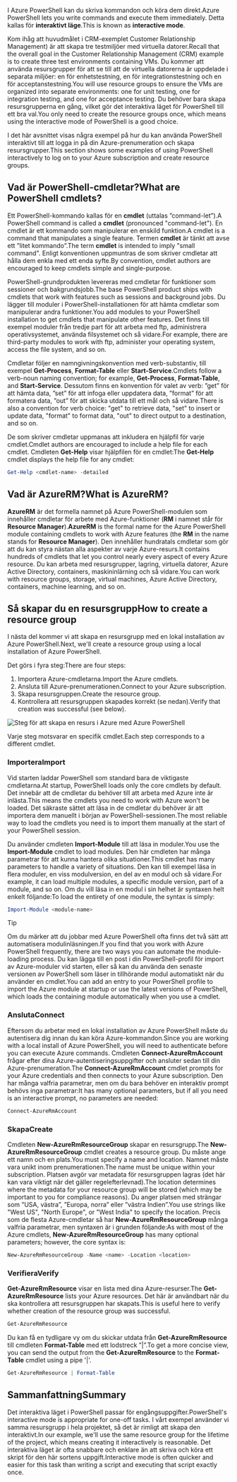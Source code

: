 <span data-ttu-id="41246-101">I Azure PowerShell kan du skriva kommandon och köra dem direkt.</span><span class="sxs-lookup"><span data-stu-id="41246-101">Azure PowerShell lets you write commands and execute them immediately.</span></span> <span data-ttu-id="41246-102">Detta kallas för **interaktivt läge**.</span><span class="sxs-lookup"><span data-stu-id="41246-102">This is known as **interactive mode**.</span></span>

<span data-ttu-id="41246-103">Kom ihåg att huvudmålet i CRM-exemplet Customer Relationship Management) är att skapa tre testmiljöer med virtuella datorer.</span><span class="sxs-lookup"><span data-stu-id="41246-103">Recall that the overall goal in the Customer Relationship Management (CRM) example is to create three test environments containing VMs.</span></span> <span data-ttu-id="41246-104">Du kommer att använda resursgrupper för att se till att de virtuella datorerna är uppdelade i separata miljöer: en för enhetstestning, en för integrationstestning och en för acceptanstestning.</span><span class="sxs-lookup"><span data-stu-id="41246-104">You will use resource groups to ensure the VMs are organized into separate environments: one for unit testing, one for integration testing, and one for acceptance testing.</span></span> <span data-ttu-id="41246-105">Du behöver bara skapa resursgrupperna en gång, vilket gör det interaktiva läget för PowerShell till ett bra val.</span><span class="sxs-lookup"><span data-stu-id="41246-105">You only need to create the resource groups once, which means using the interactive mode of PowerShell is a good choice.</span></span>

<span data-ttu-id="41246-106">I det här avsnittet visas några exempel på hur du kan använda PowerShell interaktivt till att logga in på din Azure-prenumeration och skapa resursgrupper.</span><span class="sxs-lookup"><span data-stu-id="41246-106">This section shows some examples of using PowerShell interactively to log on to your Azure subscription and create resource groups.</span></span>

## <a name="what-are-powershell-cmdlets"></a><span data-ttu-id="41246-107">Vad är PowerShell-cmdletar?</span><span class="sxs-lookup"><span data-stu-id="41246-107">What are PowerShell cmdlets?</span></span>
<span data-ttu-id="41246-108">Ett PowerShell-kommando kallas för en **cmdlet** (uttalas ”command-let”).</span><span class="sxs-lookup"><span data-stu-id="41246-108">A PowerShell command is called a **cmdlet** (pronounced "command-let").</span></span> <span data-ttu-id="41246-109">En cmdlet är ett kommando som manipulerar en enskild funktion.</span><span class="sxs-lookup"><span data-stu-id="41246-109">A cmdlet is a command that manipulates a single feature.</span></span> <span data-ttu-id="41246-110">Termen **cmdlet** är tänkt att avse ett ”litet kommando”.</span><span class="sxs-lookup"><span data-stu-id="41246-110">The term **cmdlet** is intended to imply "small command".</span></span> <span data-ttu-id="41246-111">Enligt konventionen uppmuntras de som skriver cmdletar att hålla dem enkla med ett enda syfte.</span><span class="sxs-lookup"><span data-stu-id="41246-111">By convention, cmdlet authors are encouraged to keep cmdlets simple and single-purpose.</span></span>

<span data-ttu-id="41246-112">PowerShell-grundprodukten levereras med cmdletar för funktioner som sessioner och bakgrundsjobb.</span><span class="sxs-lookup"><span data-stu-id="41246-112">The base PowerShell product ships with cmdlets that work with features such as sessions and background jobs.</span></span> <span data-ttu-id="41246-113">Du lägger till moduler i PowerShell-installationen för att hämta cmdletar som manipulerar andra funktioner.</span><span class="sxs-lookup"><span data-stu-id="41246-113">You add modules to your PowerShell installation to get cmdlets that manipulate other features.</span></span> <span data-ttu-id="41246-114">Det finns till exempel moduler från tredje part för att arbeta med ftp, administrera operativsystemet, använda filsystemet och så vidare.</span><span class="sxs-lookup"><span data-stu-id="41246-114">For example, there are third-party modules to work with ftp, administer your operating system, access the file system, and so on.</span></span>

<span data-ttu-id="41246-115">Cmdletar följer en namngivningskonvention med verb-substantiv, till exempel **Get-Process**, **Format-Table** eller **Start-Service**.</span><span class="sxs-lookup"><span data-stu-id="41246-115">Cmdlets follow a verb-noun naming convention; for example, **Get-Process**, **Format-Table**, and **Start-Service**.</span></span> <span data-ttu-id="41246-116">Dessutom finns en konvention för valet av verb: ”get” för att hämta data, ”set” för att infoga eller uppdatera data, ”format” för att formatera data, ”out” för att skicka utdata till ett mål och så vidare.</span><span class="sxs-lookup"><span data-stu-id="41246-116">There is also a convention for verb choice: "get" to retrieve data, "set" to insert or update data, "format" to format data, "out" to direct output to a destination, and so on.</span></span>

<span data-ttu-id="41246-117">De som skriver cmdletar uppmanas att inkludera en hjälpfil för varje cmdlet.</span><span class="sxs-lookup"><span data-stu-id="41246-117">Cmdlet authors are encouraged to include a help file for each cmdlet.</span></span> <span data-ttu-id="41246-118">Cmdleten **Get-Help** visar hjälpfilen för en cmdlet:</span><span class="sxs-lookup"><span data-stu-id="41246-118">The **Get-Help** cmdlet displays the help file for any cmdlet:</span></span>

```powershell
Get-Help <cmdlet-name> -detailed
```

## <a name="what-is-azurerm"></a><span data-ttu-id="41246-119">Vad är AzureRM?</span><span class="sxs-lookup"><span data-stu-id="41246-119">What is AzureRM?</span></span>
<span data-ttu-id="41246-120">**AzureRM** är det formella namnet på Azure PowerShell-modulen som innehåller cmdletar för arbete med Azure-funktioner (**RM** i namnet står för **Resource Manager**).</span><span class="sxs-lookup"><span data-stu-id="41246-120">**AzureRM** is the formal name for the Azure PowerShell module containing cmdlets to work with Azure features (the **RM** in the name stands for **Resource Manager**).</span></span> <span data-ttu-id="41246-121">Den innehåller hundratals cmdletar som gör att du kan styra nästan alla aspekter av varje Azure-resurs.</span><span class="sxs-lookup"><span data-stu-id="41246-121">It contains hundreds of cmdlets that let you control nearly every aspect of every Azure resource.</span></span> <span data-ttu-id="41246-122">Du kan arbeta med resursgrupper, lagring, virtuella datorer, Azure Active Directory, containers, maskininlärning och så vidare.</span><span class="sxs-lookup"><span data-stu-id="41246-122">You can work with resource groups, storage, virtual machines, Azure Active Directory, containers, machine learning, and so on.</span></span>

## <a name="how-to-create-a-resource-group"></a><span data-ttu-id="41246-123">Så skapar du en resursgrupp</span><span class="sxs-lookup"><span data-stu-id="41246-123">How to create a resource group</span></span>
<span data-ttu-id="41246-124">I nästa del kommer vi att skapa en resursgrupp med en lokal installation av Azure PowerShell.</span><span class="sxs-lookup"><span data-stu-id="41246-124">Next, we'll create a resource group using a local installation of Azure PowerShell.</span></span> 

<span data-ttu-id="41246-125">Det görs i fyra steg:</span><span class="sxs-lookup"><span data-stu-id="41246-125">There are four steps:</span></span> 
1. <span data-ttu-id="41246-126">Importera Azure-cmdletarna.</span><span class="sxs-lookup"><span data-stu-id="41246-126">Import the Azure cmdlets.</span></span>
1. <span data-ttu-id="41246-127">Ansluta till Azure-prenumerationen.</span><span class="sxs-lookup"><span data-stu-id="41246-127">Connect to your Azure subscription.</span></span>
1. <span data-ttu-id="41246-128">Skapa resursgruppen.</span><span class="sxs-lookup"><span data-stu-id="41246-128">Create the resource group.</span></span>
1. <span data-ttu-id="41246-129">Kontrollera att resursgruppen skapades korrekt (se nedan).</span><span class="sxs-lookup"><span data-stu-id="41246-129">Verify that creation was successful (see below).</span></span>

![Steg för att skapa en resurs i Azure med Azure PowerShell](../media-drafts/5-create-resource-overview.png)

<span data-ttu-id="41246-131">Varje steg motsvarar en specifik cmdlet.</span><span class="sxs-lookup"><span data-stu-id="41246-131">Each step corresponds to a different cmdlet.</span></span>

### <a name="import"></a><span data-ttu-id="41246-132">Importera</span><span class="sxs-lookup"><span data-stu-id="41246-132">Import</span></span>
<span data-ttu-id="41246-133">Vid starten laddar PowerShell som standard bara de viktigaste cmdletarna.</span><span class="sxs-lookup"><span data-stu-id="41246-133">At startup, PowerShell loads only the core cmdlets by default.</span></span> <span data-ttu-id="41246-134">Det innebär att de cmdletar du behöver till att arbeta med Azure inte är inlästa.</span><span class="sxs-lookup"><span data-stu-id="41246-134">This means the cmdlets you need to work with Azure won't be loaded.</span></span> <span data-ttu-id="41246-135">Det säkraste sättet att läsa in de cmdletar du behöver är att importera dem manuellt i början av PowerShell-sessionen.</span><span class="sxs-lookup"><span data-stu-id="41246-135">The most reliable way to load the cmdlets you need is to import them manually at the start of your PowerShell session.</span></span>

<span data-ttu-id="41246-136">Du använder cmdleten **Import-Module** till att läsa in moduler.</span><span class="sxs-lookup"><span data-stu-id="41246-136">You use the **Import-Module** cmdlet to load modules.</span></span> <span data-ttu-id="41246-137">Den här cmdleten har många parametrar för att kunna hantera olika situationer.</span><span class="sxs-lookup"><span data-stu-id="41246-137">This cmdlet has many parameters to handle a variety of situations.</span></span> <span data-ttu-id="41246-138">Den kan till exempel läsa in flera moduler, en viss modulversion, en del av en modul och så vidare.</span><span class="sxs-lookup"><span data-stu-id="41246-138">For example, it can load multiple modules, a specific module version, part of a module, and so on.</span></span> <span data-ttu-id="41246-139">Om du vill läsa in en modul i sin helhet är syntaxen helt enkelt följande:</span><span class="sxs-lookup"><span data-stu-id="41246-139">To load the entirety of one module, the syntax is simply:</span></span>

```powershell
Import-Module <module-name>
```

> [!TIP]
> <span data-ttu-id="41246-140">Om du märker att du jobbar med Azure PowerShell ofta finns det två sätt att automatisera modulinläsningen.</span><span class="sxs-lookup"><span data-stu-id="41246-140">If you find that you work with Azure PowerShell frequently, there are two ways you can automate the module-loading process.</span></span> <span data-ttu-id="41246-141">Du kan lägga till en post i din PowerShell-profil för import av Azure-moduler vid starten, eller så kan du använda den senaste versionen av PowerShell som läser in tillhörande modul automatiskt när du använder en cmdlet.</span><span class="sxs-lookup"><span data-stu-id="41246-141">You can add an entry to your PowerShell profile to import the Azure module at startup or use the latest versions of PowerShell, which loads the containing module automatically when you use a cmdlet.</span></span>

### <a name="connect"></a><span data-ttu-id="41246-142">Ansluta</span><span class="sxs-lookup"><span data-stu-id="41246-142">Connect</span></span>
<span data-ttu-id="41246-143">Eftersom du arbetar med en lokal installation av Azure PowerShell måste du autentisera dig innan du kan köra Azure-kommandon.</span><span class="sxs-lookup"><span data-stu-id="41246-143">Since you are working with a local install of Azure PowerShell, you will need to authenticate before you can execute Azure commands.</span></span> <span data-ttu-id="41246-144">Cmdleten **Connect-AzureRmAccount** frågar efter dina Azure-autentiseringsuppgifter och ansluter sedan till din Azure-prenumeration.</span><span class="sxs-lookup"><span data-stu-id="41246-144">The **Connect-AzureRmAccount** cmdlet prompts for your Azure credentials and then connects to your Azure subscription.</span></span> <span data-ttu-id="41246-145">Den har många valfria parametrar, men om du bara behöver en interaktiv prompt behövs inga parametrar:</span><span class="sxs-lookup"><span data-stu-id="41246-145">It has many optional parameters, but if all you need is an interactive prompt, no parameters are needed:</span></span>

```powershell
Connect-AzureRmAccount
```

### <a name="create"></a><span data-ttu-id="41246-146">Skapa</span><span class="sxs-lookup"><span data-stu-id="41246-146">Create</span></span>
<span data-ttu-id="41246-147">Cmdleten **New-AzureRmResourceGroup** skapar en resursgrupp.</span><span class="sxs-lookup"><span data-stu-id="41246-147">The **New-AzureRmResourceGroup** cmdlet creates a resource group.</span></span> <span data-ttu-id="41246-148">Du måste ange ett namn och en plats.</span><span class="sxs-lookup"><span data-stu-id="41246-148">You must specify a name and location.</span></span> <span data-ttu-id="41246-149">Namnet måste vara unikt inom prenumerationen.</span><span class="sxs-lookup"><span data-stu-id="41246-149">The name must be unique within your subscription.</span></span> <span data-ttu-id="41246-150">Platsen avgör var metadata för resursgruppen lagras (det här kan vara viktigt när det gäller regelefterlevnad).</span><span class="sxs-lookup"><span data-stu-id="41246-150">The location determines where the metadata for your resource group will be stored (which may be important to you for compliance reasons).</span></span> <span data-ttu-id="41246-151">Du anger platsen med strängar som ”USA, västra”, ”Europa, norra” eller ”västra Indien”.</span><span class="sxs-lookup"><span data-stu-id="41246-151">You use strings like "West US", "North Europe", or "West India" to specify the location.</span></span> <span data-ttu-id="41246-152">Precis som de flesta Azure-cmdletar så har **New-AzureRmResourceGroup** många valfria parametrar, men syntaxen är i grunden följande:</span><span class="sxs-lookup"><span data-stu-id="41246-152">As with most of the Azure cmdlets, **New-AzureRmResourceGroup** has many optional parameters; however, the core syntax is:</span></span>

```powershell
New-AzureRmResourceGroup -Name <name> -Location <location>
```

### <a name="verify"></a><span data-ttu-id="41246-153">Verifiera</span><span class="sxs-lookup"><span data-stu-id="41246-153">Verify</span></span>
<span data-ttu-id="41246-154">**Get-AzureRmResource** visar en lista med dina Azure-resurser.</span><span class="sxs-lookup"><span data-stu-id="41246-154">The **Get-AzureRmResource** lists your Azure resources.</span></span> <span data-ttu-id="41246-155">Det här är användbart när du ska kontrollera att resursgruppen har skapats.</span><span class="sxs-lookup"><span data-stu-id="41246-155">This is useful here to verify whether creation of the resource group was successful.</span></span>

```powershell
Get-AzureRmResource
```

<span data-ttu-id="41246-156">Du kan få en tydligare vy om du skickar utdata från **Get-AzureRmResource** till cmdleten **Format-Table** med ett lodstreck ”|”.</span><span class="sxs-lookup"><span data-stu-id="41246-156">To get a more concise view, you can send the output from the **Get-AzureRmResource** to the **Format-Table** cmdlet using a pipe '|'.</span></span>

```powershell
Get-AzureRmResource | Format-Table
```

## <a name="summary"></a><span data-ttu-id="41246-157">Sammanfattning</span><span class="sxs-lookup"><span data-stu-id="41246-157">Summary</span></span>
<span data-ttu-id="41246-158">Det interaktiva läget i PowerShell passar för engångsuppgifter.</span><span class="sxs-lookup"><span data-stu-id="41246-158">PowerShell's interactive mode is appropriate for one-off tasks.</span></span> <span data-ttu-id="41246-159">I vårt exempel använder vi samma resursgrupp i hela projektet, så det är rimligt att skapa den interaktivt.</span><span class="sxs-lookup"><span data-stu-id="41246-159">In our example, we'll use the same resource group for the lifetime of the project, which means creating it interactively is reasonable.</span></span> <span data-ttu-id="41246-160">Det interaktiva läget är ofta snabbare och enklare än att skriva och köra ett skript för den här sortens uppgift.</span><span class="sxs-lookup"><span data-stu-id="41246-160">Interactive mode is often quicker and easier for this task than writing a script and executing that script exactly once.</span></span>
